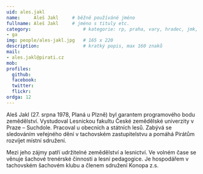 ```yaml
---
uid: ales.jakl
name:     Aleš Jakl  	# běžně používáné jméno
fullname: Aleš Jakl  	# jméno s tituly etc.
category:                 	# kategorie: rp, praha, vary, hradec, jmk, senat
- ga
img: people/ales-jakl.jpg   # 165 x 220
description:              	# kratký popis, max 160 znaků
mail:
- ales.jakl@pirati.cz
mob:			  
profiles:
  github:                
  facebook: 		  
  twitter: 		  
  flickr:     		  
ordga: 12
---
```


Aleš Jakl (27. srpna 1978, Planá u Plzně) byl garantem programového bodu zemědělství. Vystudoval Lesnickou fakultu České zemědělské univerzity v Praze – Suchdole. Pracoval u obecních a státních lesů. Zabývá se sledováním veřejného dění v tachovském zastupitelstvu a pomáhá Pirátům rozvíjet místní sdružení. 

Mezi jeho zájmy patří udržitelné zemědělství a lesnictví. Ve volném čase se věnuje šachové trenérské činnosti a lesní pedagogice. Je hospodářem v tachovském šachovém klubu a členem sdružení Konopa z.s.